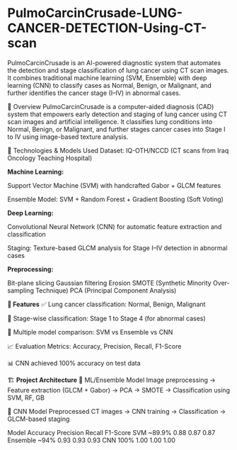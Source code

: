 # PulmoCarcinCrusade-LUNG-CANCER-DETECTION-Using-CT-scan
PulmoCarcinCrusade is an AI-powered diagnostic system that automates the detection and stage classification of lung cancer using CT scan images. It combines traditional machine learning (SVM, Ensemble) with deep learning (CNN) to classify cases as Normal, Benign, or Malignant, and further identifies the cancer stage (I–IV) in abnormal cases.

📘 Overview
PulmoCarcinCrusade is a computer-aided diagnosis (CAD) system that empowers early detection and staging of lung cancer using CT scan images and artificial intelligence. It classifies lung conditions into Normal, Benign, or Malignant, and further stages cancer cases into Stage I to IV using image-based texture analysis.

🧠 Technologies & Models Used
Dataset: IQ-OTH/NCCD (CT scans from Iraq Oncology Teaching Hospital)

**Machine Learning:**

  Support Vector Machine (SVM) with handcrafted Gabor + GLCM features
  
  Ensemble Model: SVM + Random Forest + Gradient Boosting (Soft Voting)

**Deep Learning:**

  Convolutional Neural Network (CNN) for automatic feature extraction and classification
  
  Staging: Texture-based GLCM analysis for Stage I–IV detection in abnormal cases

**Preprocessing:**

  Bit-plane slicing
  Gaussian filtering
  Erosion
  SMOTE (Synthetic Minority Over-sampling Technique)
  PCA (Principal Component Analysis)

**🧪 Features**
  ✅ Lung cancer classification: Normal, Benign, Malignant
  
  🔬 Stage-wise classification: Stage 1 to Stage 4 (for abnormal cases)
  
  🎯 Multiple model comparison: SVM vs Ensemble vs CNN
  
  📈 Evaluation Metrics: Accuracy, Precision, Recall, F1-Score
  
  📊 CNN achieved 100% accuracy on test data
  

🏗️ **Project Architecture**
  🔹 ML/Ensemble Model
    Image preprocessing → Feature extraction (GLCM + Gabor) → PCA → SMOTE → Classification using SVM, RF, GB
    
  🔹 CNN Model
    Preprocessed CT images → CNN training → Classification → GLCM-based staging

Model      	Accuracy	Precision	Recall	F1-Score
SVM	        ~89.9%	    0.88      	0.87	0.87
Ensemble	     ~94%      0.93	      0.93	0.93
CNN	           100%     1.00	      1.00	1.00
